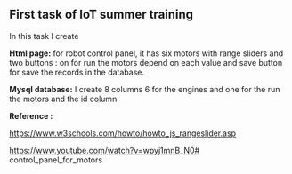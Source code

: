 
## First task of IoT summer training 

In this task I create 

**Html page:**  for robot control panel, it has six motors with range sliders and two buttons : on for run the motors depend on each value and save button for save the records in the database.

**Mysql database:** I create 8 columns 6 for the engines and one for the run the motors and the id column 





**Reference :**

https://www.w3schools.com/howto/howto_js_rangeslider.asp

https://www.youtube.com/watch?v=wpyj1mnB_N0# control_panel_for_motors
